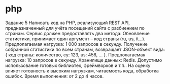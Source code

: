# php

Задание 5
Написать код на PHP, реализующий REST API, предназначенный для учёта посещений сайта с разбиением по странам.
Сервис должен предоставлять два метода:
Обновление статистики, принимает один аргумент – код страны (ru, us, it...).
Предполагаемая нагрузка: 1 000 запросов в секунду.
Получение собранной статистики по всем странам, возвращает JSON-объект вида:
{ код страны: количество, cy: 123, us: 456, ... }. 
Предполагаемая нагрузка: 10 запросов в секунду.
Хранилище данных: Redis.
Допустимо использование готовых библиотек, фреймворков и т.п..
На оценку влияет готовность к высоким нагрузкам, читаемость кода, обработка ошибок.
Время выполнения: от 2 до 4 часов.

